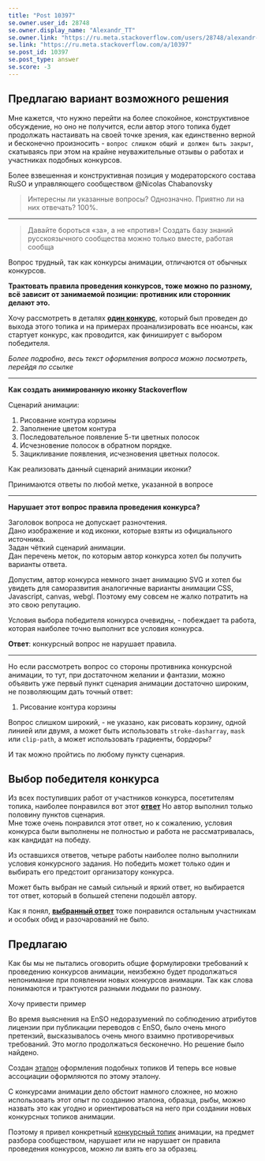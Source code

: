 ```yaml
---
title: "Post 10397"
se.owner.user_id: 28748
se.owner.display_name: "Alexandr_TT"
se.owner.link: "https://ru.meta.stackoverflow.com/users/28748/alexandr-tt"
se.link: "https://ru.meta.stackoverflow.com/a/10397"
se.post_id: 10397
se.post_type: answer
se.score: -3
---
```

<h2>Предлагаю вариант возможного решения</h2>

<p>Мне кажется, что нужно перейти на более спокойное, конструктивное обсуждение, но оно не получится, если автор этого топика будет продолжать настаивать на своей точке зрения, как единственно верной и бесконечно произносить - <code>вопрос слишком общий и должен быть закрыт</code>, скатываясь при этом на крайне неуважительные отзывы о работах и участниках подобных конкурсов.   </p>

<p>Более  взвешенная и конструктивная позиция у модераторского состава RuSO и управляющего сообществом @Nicolas Chabanovsky  </p>

<blockquote>
  <p>Интересны ли указанные вопросы? Однозначно. Приятно ли на них
  отвечать? 100%.</p>
</blockquote>

<hr>

<blockquote>
  <p>Давайте бороться «за», а не «против»! Создать базу знаний<br>
  русскоязычного сообщества можно только вместе, работая сообща      </p>
</blockquote>

<p>Вопрос трудный, так как конкурсы анимации, отличаются от обычных конкурсов.</p>

<p><strong>Трактовать правила проведения конкурсов, тоже можно по разному, всё зависит от занимаемой позиции: противник или сторонник делают это.</strong>   </p>

<p>Хочу рассмотреть в деталях <a href="https://ru.stackoverflow.com/q/1085360/28748"><strong>один конкурс</strong></a>, который был проведен до выхода этого топика и на примерах проанализировать все нюансы, как стартует конкурс, как проводится, как финиширует с выбором победителя.</p>

<p><em>Более подробно, весь текст оформления вопроса можно посмотреть, перейдя по ссылке</em>
<hr>
<strong>Как создать анимированную иконку Stackoverflow</strong> </p>

<p>Сценарий анимации:</p>

<ol>
<li>Рисование контура корзины</li>
<li>Заполнение цветом контура</li>
<li>Последовательное появление 5-ти цветных полосок</li>
<li>Исчезновение полосок в обратном порядке.</li>
<li>Зацикливание появления, исчезновения цветных полосок.   </li>
</ol>

<p>Как реализовать данный сценарий анимации иконки?</p>

<p>Принимаются ответы по любой метке, указанной в вопросе </p>

<hr>  

<p><strong>Нарушает этот вопрос правила проведения конкурса?</strong>    </p>

<p>Заголовок вопроса не допускает разночтения.<br>
Дано изображение  и код иконки, которые взяты из официального источника.<br>
Задан чёткий сценарий анимации.<br>
Дан перечень меток, по которым автор конкурса хотел бы получить варианты ответа. </p>

<p>Допустим, автор конкурса немного знает анимацию SVG и хотел бы увидеть для саморазвития аналогичные варианты анимации CSS, Javascript, canvas, webgl. Поэтому ему совсем не жалко  потратить на это свою репутацию.</p>

<p>Условия выбора победителя конкурса очевидны, - побеждает та работа, которая наиболее точно выполнит все условия конкурса.</p>

<p><strong>Ответ</strong>: конкурсный вопрос  не нарушает правила.<br>
<hr>
Но если рассмотреть  вопрос со стороны противника конкурсной анимации, то тут, при достаточном желании и фантазии, можно объявить уже первый пункт сценария анимации достаточно широким, не позволяющим дать точный ответ: </p>

<ol>
<li>Рисование контура корзины    </li>
</ol>

<p>Вопрос слишком широкий, - не указано, как рисовать корзину, одной линией или двумя, а может быть использовать <code>stroke-dasharray</code>, <code>mask</code> или <code>clip-path</code>, а может использовать градиенты, бордюры? </p>

<p>И так можно пройтись по любому пункту сценария.   </p>

<h2>Выбор победителя конкурса</h2>

<p>Из всех поступивших работ от участников конкурса, посетителям топика, наиболее понравился вот этот <a href="https://ru.stackoverflow.com/a/1086216/28748"><strong>ответ</strong></a>  Но  автор  выполнил только половину пунктов сценария.<br>
Мне тоже очень понравился этот ответ, но к сожалению, условия конкурса были выполнены не полностью  и работа не рассматривалась, как кандидат на победу.  </p>

<p>Из оставшихся ответов, четыре работы наиболее полно выполнили условия конкурсного задания. 
Но победить может  только один и выбирать его предстоит организатору конкурса. </p>

<p>Может быть выбран не самый сильный и яркий ответ, но выбирается тот ответ, который в большей степени подошёл автору.</p>

<p>Как я понял, <a href="https://ru.stackoverflow.com/a/1086439/28748"><strong>выбранный ответ</strong></a> тоже понравился остальным участникам и особых обид и разочарований не было. </p>

<h2>Предлагаю</h2>

<p>Как бы мы не пытались оговорить общие формулировки  требований к проведению конкурсов анимации, неизбежно будет продолжаться непонимание при появлении новых конкурсов анимации. Так как слова понимаются и трактуются разными людьми по разному.   </p>

<p>Хочу привести пример</p>

<p>Во время выяснения на EnSO недоразумений по соблюдению атрибутов лицензии при публикации переводов с EnSO,  было очень много претензий,  высказывалось очень много взаимно противоречивых требований. Это могло продолжаться бесконечно. Но решение было найдено.     </p>

<p>Создан <a href="https://ru.meta.stackoverflow.com/a/10232/28748">эталон</a> оформления подобных топиков 
И теперь все новые ассоциации оформляются по этому эталону.</p>

<p>С конкурсами анимации дело обстоит намного сложнее, но можно использовать этот опыт по созданию эталона, образца, рыбы, можно назвать это как угодно и ориентироваться на него при создании новых конкурсных топиков анимации.    </p>

<p>Поэтому я привел конкретный <a href="https://ru.stackoverflow.com/q/1085360/28748">конкурсный топик</a> анимации, на предмет разбора сообществом, нарушает или не нарушает он правила проведения конкурсов, можно ли взять его за образец. </p>

